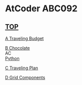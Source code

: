 # AtCoder ABC092  

## [TOP](https://atcoder.jp/contests/abc092)  

[A Traveling Budget](https://atcoder.jp/contests/abc092/tasks/abc092_a)   

[](https://atcoder.jp/contests/abc092/submissions/)  

[B Chocolate](https://atcoder.jp/contests/abc092/tasks/abc092_b)   
AC  
[Python](https://atcoder.jp/contests/abc092/submissions/15558036)  

[C Traveling Plan](https://atcoder.jp/contests/abc092/tasks/arc093_a)   

[](https://atcoder.jp/contests/abc092/submissions/)  

[D Grid Components](https://atcoder.jp/contests/abc092/tasks/arc093_b)   

[](https://atcoder.jp/contests/abc092/submissions/)  

